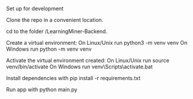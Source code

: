 Set up for development

Clone the repo in a convenient location.

cd to the folder /LearningMiner-Backend.

Create a virtual environment: On Linux/Unix run python3 -m venv venv On Windows run python -m venv venv

Activate the virtual environment created: On Linux/Unix run source venv/bin/activate On Windows run venv\Scripts\activate.bat

Install dependencies with pip install -r requirements.txt

Run app with python main.py

